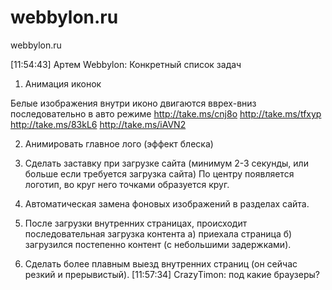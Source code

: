 webbylon.ru
===========

webbylon.ru

[11:54:43] Артем Webbylon: Конкретный список задач
1. Анимация иконок

Белые изображения внутри иконо двигаются вврех-вниз последовательно в авто режиме
http://take.ms/cnj8o
http://take.ms/tfxyp
http://take.ms/83kL6
http://take.ms/iAVN2

2. Анимировать главное лого (эффект блеска)

3. Сделать заставку при загрузке сайта (минимум 2-3 секунды, или больше если требуется загрузка сайта)
По центру появляется логотип, во круг него точками образуется круг. 


4. Автоматическая замена фоновых изображений в разделах сайта.

5. После загрузки внутренних страницах, происходит последовательная загрузка контента 
а) приехала страница б) загрузился постепенно контент (с небольшими задержками).

6. Сделать более плавным выезд внутренних страниц (он сейчас резкий и прерывистый).
[11:57:34] CrazyTimon: под какие браузеры?
